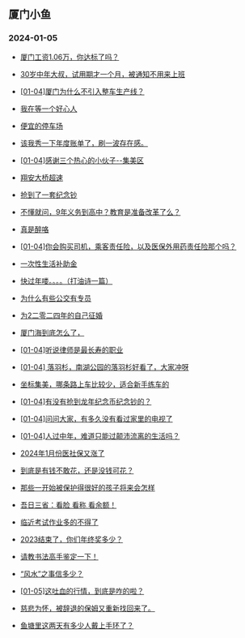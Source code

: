 ## 厦门小鱼 
### 2024-01-05

+ [厦门工资1.06万，你达标了吗？](http://bbs.xmfish.com/read-htm-tid-18130266.html)

+ [30岁中年大叔，试用期才一个月，被通知不用来上班](http://bbs.xmfish.com/read-htm-tid-18130427.html)

+ [[01-04]厦门为什么不引入整车生产线？](http://bbs.xmfish.com/read-htm-tid-18130361.html)

+ [我在等一个好心人](http://bbs.xmfish.com/read-htm-tid-18130413.html)

+ [便宜的停车场](http://bbs.xmfish.com/read-htm-tid-18130350.html)

+ [该我秀一下年度账单了，刷一波存在感。](http://bbs.xmfish.com/read-htm-tid-18130380.html)

+ [[01-04]感谢三个热心的小伙子--集美区](http://bbs.xmfish.com/read-htm-tid-18130400.html)

+ [翔安大桥超速](http://bbs.xmfish.com/read-htm-tid-18130349.html)

+ [抢到了一套纪念钞](http://bbs.xmfish.com/read-htm-tid-18130236.html)

+ [不懂就问，9年义务到高中？教育是准备改革了么？](http://bbs.xmfish.com/read-htm-tid-18130564.html)

+ [真是醉咯](http://bbs.xmfish.com/read-htm-tid-18130436.html)

+ [[01-04]你会购买司机，乘客责任险，以及医保外用药责任险那个吗？](http://bbs.xmfish.com/read-htm-tid-18130339.html)

+ [一次性生活补助金](http://bbs.xmfish.com/read-htm-tid-18130590.html)

+ [快过年喽。。。。（打油诗一篇）](http://bbs.xmfish.com/read-htm-tid-18130465.html)

+ [为什么有些公交有专员](http://bbs.xmfish.com/read-htm-tid-18130639.html)

+ [为2二零二四年的自己征婚](http://bbs.xmfish.com/read-htm-tid-18130478.html)

+ [厦门海到底怎么了，](http://bbs.xmfish.com/read-htm-tid-18130502.html)

+ [[01-04]听说律师是最长寿的职业](http://bbs.xmfish.com/read-htm-tid-18130431.html)

+ [[01-04] 落羽杉，南湖公园的落羽杉好看了，大家冲呀](http://bbs.xmfish.com/read-htm-tid-18130475.html)

+ [坐标集美，哪条路上车比较少，适合新手练车的](http://bbs.xmfish.com/read-htm-tid-18130581.html)

+ [[01-04]有没有抢到龙年纪念币纪念钞的？](http://bbs.xmfish.com/read-htm-tid-18130539.html)

+ [[01-04]问问大家，有多久没有看过家里的电视了](http://bbs.xmfish.com/read-htm-tid-18130629.html)

+ [[01-04]人过中年，难道只能过颠沛流离的生活吗？](http://bbs.xmfish.com/read-htm-tid-18130708.html)

+ [2024年1月份医社保又涨了](http://bbs.xmfish.com/read-htm-tid-18130742.html)

+ [到底是有钱不敢花，还是没钱可花？](http://bbs.xmfish.com/read-htm-tid-18130751.html)

+ [那些一开始被保护得很好的孩子将来会怎样](http://bbs.xmfish.com/read-htm-tid-18130874.html)

+ [吾日三省：看脸 看称 看余额！](http://bbs.xmfish.com/read-htm-tid-18130736.html)

+ [临近考试作业多的不得了](http://bbs.xmfish.com/read-htm-tid-18130791.html)

+ [2023结束了，你们年终奖多少？](http://bbs.xmfish.com/read-htm-tid-18130858.html)

+ [请教书法高手鉴定一下！](http://bbs.xmfish.com/read-htm-tid-18130705.html)

+ [“风水”之事信多少？](http://bbs.xmfish.com/read-htm-tid-18130994.html)

+ [[01-05]这吐血的行情，到底是咋的啦？](http://bbs.xmfish.com/read-htm-tid-18130900.html)

+ [慈悲为怀，被辞退的保姆又重新找回来了。](http://bbs.xmfish.com/read-htm-tid-18130967.html)

+ [鱼塘里这两天有多少人戴上手环了？](http://bbs.xmfish.com/read-htm-tid-18130971.html)

